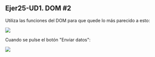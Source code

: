 ## Ejer25-UD1. DOM #2
Utiliza las funciones del DOM para que quede lo más parecido a esto:
<br>

![](https://github.com/ceciliacortess/DAW2023-practicas-CeciliaCortes/assets/131865373/ddceabb7-6cb8-4f30-b460-c56b624fee04)

Cuando se pulse el botón "Enviar datos":
<br>

![](https://github.com/ceciliacortess/DAW2023-practicas-CeciliaCortes/assets/131865373/a9e412cd-a5e4-43f5-abff-7fdc8fd9d568)
